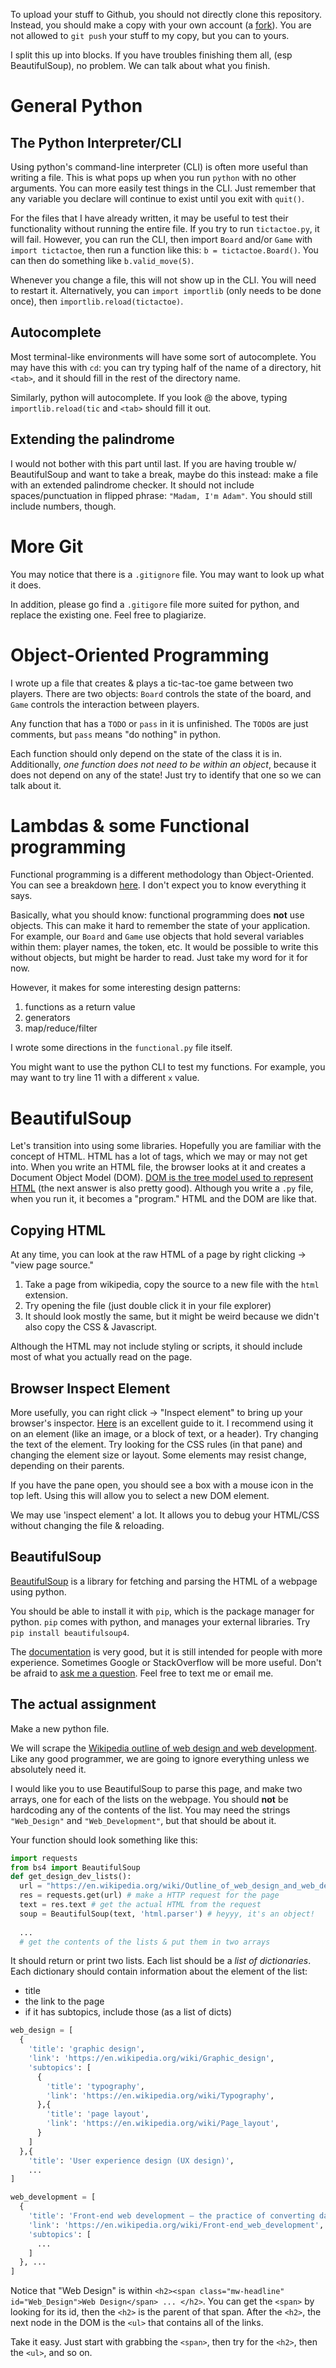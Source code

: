 To upload your stuff to Github, you should not directly clone this repository. Instead, you should make a copy with your own account (a [fork](https://docs.github.com/en/enterprise-server@2.20/github/getting-started-with-github/fork-a-repo)). You are not allowed to `git push` your stuff to my copy, but you can to yours.

I split this up into blocks. If you have troubles finishing them all, (esp BeautifulSoup), no problem. We can talk about what you finish. 

# General Python 

## The Python Interpreter/CLI
Using python's command-line interpreter (CLI) is often more useful than writing a file. This is what pops up when you run `python` with no other arguments. You can more easily test things in the CLI. Just remember that any variable you declare will continue to exist until you exit with `quit()`. 

For the files that I have already written, it may be useful to test their functionality without running the entire file. If you try to run `tictactoe.py`, it will fail. However, you can run the CLI, then import `Board` and/or `Game` with `import tictactoe`, then run a function like this: `b = tictactoe.Board()`. You can then do something like `b.valid_move(5)`. 

Whenever you change a file, this will not show up in the CLI. You will need to restart it. Alternatively, you can `import importlib` (only needs to be done once), then `importlib.reload(tictactoe)`.

## Autocomplete
Most terminal-like environments will have some sort of autocomplete. You may have this with `cd`: you can try typing half of the name of a directory, hit `<tab>`, and it should fill in the rest of the directory name.

Similarly, python will autocomplete. If you look @ the above, typing `importlib.reload(tic` and `<tab>` should fill it out.

## Extending the palindrome

I would not bother with this part until last. If you are having trouble w/ BeautifulSoup and want to take a break, maybe do this instead: make a file with an extended palindrome checker. It should not include spaces/punctuation in flipped phrase: `"Madam, I'm Adam"`. You should still include numbers, though.

# More Git

You may notice that there is a `.gitignore` file. You may want to look up what it does. 

In addition, please go find a `.gitigore` file more suited for python, and replace the existing one. Feel free to plagiarize.

# Object-Oriented Programming

I wrote up a file that creates & plays a tic-tac-toe game between two players. There are two objects: `Board` controls the state of the board, and `Game` controls the interaction between players. 

Any function that has a `TODO` or `pass` in it is unfinished. The `TODO`s are just comments, but `pass` means "do nothing" in python. 

Each function should only depend on the state of the class it is in. Additionally, _one function does not need to be within an object_, because it does not depend on any of the state! Just try to identify that one so we can talk about it.

# Lambdas & some Functional programming

Functional programming is a different methodology than Object-Oriented. You can see a breakdown [here](https://www.tutorialspoint.com/functional_programming/functional_programming_introduction.htm). I don't expect you to know everything it says. 

Basically, what you should know: functional programming does __not__ use objects. This can make it hard to remember the state of your application. For example, our `Board` and `Game` use objects that hold several variables within them: player names, the token, etc. It would be possible to write this without objects, but might be harder to read. Just take my word for it for now.

However, it makes for some interesting design patterns:

1. functions as a return value
2. generators
3. map/reduce/filter

I wrote some directions in the `functional.py` file itself.

You might want to use the python CLI to test my functions. For example, you may want to try line 11 with a different `x` value.

# BeautifulSoup

Let's transition into using some libraries. Hopefully you are familiar with the concept of HTML. HTML has a lot of tags, which we may or may not get into. When you write an HTML file, the browser looks at it and creates a Document Object Model (DOM). [DOM is the tree model used to represent HTML](https://stackoverflow.com/a/4110090/7163811) (the next answer is also pretty good). Although you write a `.py` file, when you run it, it becomes a "program." HTML and the DOM are like that.

## Copying HTML

At any time, you can look at the raw HTML of a page by right clicking -> "view page source." 
1. Take a page from wikipedia, copy the source to a new file with the `html` extension.
2. Try opening the file (just double click it in your file explorer)
3. It should look mostly the same, but it might be weird because we didn't also copy the CSS & Javascript.

Although the HTML may not include styling or scripts, it should include most of what you actually read on the page.

## Browser Inspect Element

More usefully, you can right click -> "Inspect element" to bring up your browser's inspector. [Here](https://developer.mozilla.org/en-US/docs/Learn/Common_questions/What_are_browser_developer_tools) is an excellent guide to it. I recommend using it on an element (like an image, or a block of text, or a header). Try changing the text of the element. Try looking for the CSS rules (in that pane) and changing the element size or layout. Some elements may resist change, depending on their parents.

If you have the pane open, you should see a box with a mouse icon in the top left. Using this will allow you to select a new DOM element.

We may use 'inspect element' a lot. It allows you to debug your HTML/CSS without changing the file & reloading.

## BeautifulSoup

[BeautifulSoup](https://www.crummy.com/software/BeautifulSoup/) is a library for fetching and parsing the HTML of a webpage using python. 

You should be able to install it with `pip`, which is the package manager for python. `pip` comes with python, and manages your external libraries. Try `pip install beautifulsoup4`.

The [documentation]((https://www.crummy.com/software/BeautifulSoup/bs4/doc/)) is very good, but it is still intended for people with more experience. Sometimes Google or StackOverflow will be more useful. Don't be afraid to [ask me a question](https://stackoverflow.com/help/how-to-ask). Feel free to text me or email me.

## The actual assignment

Make a new python file.

We will scrape the [Wikipedia outline of web design and web development](https://en.wikipedia.org/wiki/Outline_of_web_design_and_web_development). Like any good programmer, we are going to ignore everything unless we absolutely need it.

I would like you to use BeautifulSoup to parse this page, and make two arrays, one for each of the lists on the webpage. You should __not__ be hardcoding any of the contents of the list. You may need the strings `"Web_Design"` and `"Web_Development"`, but that should be about it.

Your function should look something like this:
```python
import requests
from bs4 import BeautifulSoup
def get_design_dev_lists():
  url = "https://en.wikipedia.org/wiki/Outline_of_web_design_and_web_development"
  res = requests.get(url) # make a HTTP request for the page
  text = res.text # get the actual HTML from the request
  soup = BeautifulSoup(text, 'html.parser') # heyyy, it's an object!
  
  ...
  # get the contents of the lists & put them in two arrays
```

It should return or print two lists. Each list should be a _list of dictionaries_. Each dictionary should contain information about the element of the list:
- title
- the link to the page
- if it has subtopics, include those (as a list of dicts)

```python
web_design = [
  {
    'title': 'graphic design',
    'link': 'https://en.wikipedia.org/wiki/Graphic_design',
    'subtopics': [
      {
        'title': 'typography',
        'link': 'https://en.wikipedia.org/wiki/Typography',
      },{
        'title': 'page layout',
        'link': 'https://en.wikipedia.org/wiki/Page_layout',
      }
    ]
  },{
    'title': 'User experience design (UX design)',
    ... 
]

web_development = [
  {
    'title': 'Front-end web development – the practice of converting data to a graphical interface, through the use of HTML, CSS, and JavaScript, so that users can view and interact with that data.',
    'link': 'https://en.wikipedia.org/wiki/Front-end_web_development',
    'subtopics': [
      ... 
    ]
  }, ...
]
```

Notice that "Web Design" is within `<h2><span class="mw-headline" id="Web_Design">Web Design</span> ... </h2>`. You can get the `<span>` by looking for its id, then the `<h2>` is the parent of that span. After the `<h2>`, the next node in the DOM is the `<ul>` that contains all of the links.

Take it easy. Just start with grabbing the `<span>`, then try for the `<h2>`, then the `<ul>`, and so on. 